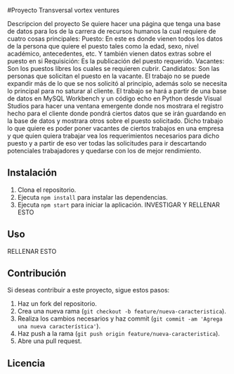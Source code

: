 #Proyecto Transversal vortex ventures
 
Descripcion del proyecto
Se quiere hacer una página que tenga una base de datos para los de la carrera de recursos humanos la cual requiere de cuatro cosas principales: 
Puesto: En este es donde vienen todos los datos de la persona que quiere el puesto tales como la edad, sexo, nivel académico, antecedentes, etc. Y también vienen datos extras sobre el puesto en si 
Requisición: Es la publicación del puesto requerido. 
Vacantes: Son los puestos libres los cuales se requieren cubrir. 
Candidatos: Son las personas que solicitan el puesto en la vacante. 
El trabajo no se puede expandir más de lo que se nos solicitó al principio, además solo se necesita lo principal para no saturar al cliente. 
El trabajo se hará a partir de una base de datos en MySQL Workbench y un código echo en Python desde Visual Studios para hacer una ventana emergente donde nos mostrara el registro hecho para el cliente donde pondrá ciertos datos que se irán guardando en la base de datos y mostrara otros sobre el puesto solicitado. 
Dicho trabajo lo que quiere es poder poner vacantes de ciertos trabajos en una empresa y que quien quiera trabajar vea los requerimientos necesarios para dicho puesto y a partir de eso ver todas las solicitudes para ir descartando potenciales trabajadores y quedarse con los de mejor rendimiento. 

## Instalación

1. Clona el repositorio.
2. Ejecuta `npm install` para instalar las dependencias.
3. Ejecuta `npm start` para iniciar la aplicación.
   INVESTIGAR Y RELLENAR ESTO

## Uso

RELLENAR ESTO

## Contribución

Si deseas contribuir a este proyecto, sigue estos pasos:

1. Haz un fork del repositorio.
2. Crea una nueva rama (`git checkout -b feature/nueva-caracteristica`).
3. Realiza los cambios necesarios y haz commit (`git commit -am 'Agrega una nueva característica'`).
4. Haz push a la rama (`git push origin feature/nueva-caracteristica`).
5. Abre una pull request.

## Licencia
